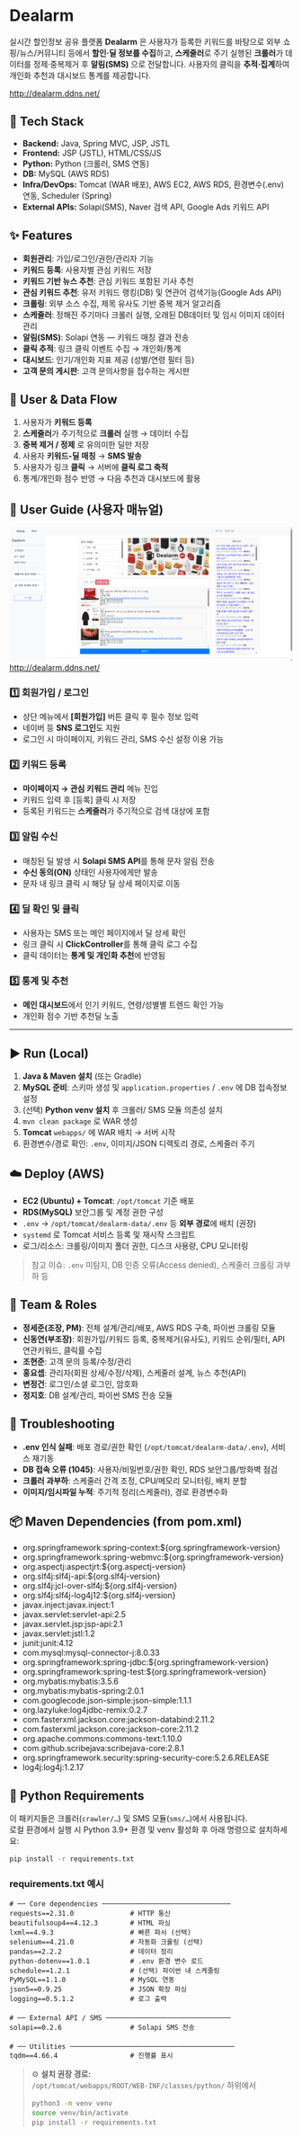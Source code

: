 # Dealarm

실시간 할인정보 공유 플랫폼 **Dealarm** 은 사용자가 등록한 키워드를 바탕으로 외부 쇼핑/뉴스/커뮤니티 등에서 **할인·딜 정보를 수집**하고, **스케줄러**로 주기 실행된 **크롤러**가 데이터를 정제·중복제거 후 **알림(SMS)** 으로 전달합니다. 사용자의 클릭을 **추적·집계**하여 개인화 추천과 대시보드 통계를 제공합니다.

http://dealarm.ddns.net/

## 🧰 Tech Stack

- **Backend:** Java, Spring MVC, JSP, JSTL
- **Frontend:** JSP (JSTL), HTML/CSS/JS
- **Python:** Python (크롤러, SMS 연동)
- **DB:** MySQL (AWS RDS)
- **Infra/DevOps:** Tomcat (WAR 배포), AWS EC2, AWS RDS, 환경변수(.env) 연동, Scheduler (Spring)
- **External APIs:** Solapi(SMS), Naver 검색 API, Google Ads 키워드 API

## ✨ Features

- **회원관리**: 가입/로그인/권한/관리자 기능
- **키워드 등록**: 사용자별 관심 키워드 저장
- **키워드 기반 뉴스 추천**: 관심 키워드 포함된 기사 추천
- **관심 키워드 추천**: 유저 키워드 랭킹(DB) 및 연관어 검색기능(Google Ads API)
- **크롤링**: 외부 소스 수집, 제목 유사도 기반 중복 제거 알고리즘
- **스케줄러**: 정해진 주기마다 크롤러 실행, 오래된 DB데이터 및 임시 이미지 데이터 관리
- **알림(SMS)**: Solapi 연동 — 키워드 매칭 결과 전송
- **클릭 추적**: 링크 클릭 이벤트 수집 → 개인화/통계
- **대시보드**: 인기/개인화 지표 제공 (성별/연령 필터 등)
- **고객 문의 게시판**: 고객 문의사항을 접수하는 게시판

## 🔄 User & Data Flow

1. 사용자가 **키워드 등록**
2. **스케줄러**가 주기적으로 **크롤러** 실행 → 데이터 수집
3. **중복 제거 / 정제** 로 유의미한 딜만 저장
4. 사용자 **키워드-딜 매칭** → **SMS 발송**
5. 사용자가 링크 **클릭** → 서버에 **클릭 로그 축적**
6. 통계/개인화 점수 반영 → 다음 추천과 대시보드에 활용

## 🧭 User Guide (사용자 매뉴얼)
![홈화면](./docs/images/home.png)
http://dealarm.ddns.net/

### 1️⃣ 회원가입 / 로그인
- 상단 메뉴에서 **[회원가입]** 버튼 클릭 후 필수 정보 입력
- 네이버 등 **SNS 로그인**도 지원
- 로그인 시 마이페이지, 키워드 관리, SMS 수신 설정 이용 가능

### 2️⃣ 키워드 등록
- **마이페이지 → 관심 키워드 관리** 메뉴 진입
- 키워드 입력 후 [등록] 클릭 시 저장
- 등록된 키워드는 **스케줄러**가 주기적으로 검색 대상에 포함

### 3️⃣ 알림 수신
- 매칭된 딜 발생 시 **Solapi SMS API**를 통해 문자 알림 전송
- **수신 동의(ON)** 상태인 사용자에게만 발송
- 문자 내 링크 클릭 시 해당 딜 상세 페이지로 이동

### 4️⃣ 딜 확인 및 클릭
- 사용자는 SMS 또는 메인 페이지에서 딜 상세 확인
- 링크 클릭 시 **ClickController**를 통해 클릭 로그 수집
- 클릭 데이터는 **통계 및 개인화 추천**에 반영됨

### 5️⃣ 통계 및 추천
- **메인 대시보드**에서 인기 키워드, 연령/성별별 트렌드 확인 가능
- 개인화 점수 기반 추천딜 노출

---

## ▶️ Run (Local)

1. **Java & Maven 설치** (또는 Gradle)  
2. **MySQL 준비**: 스키마 생성 및 `application.properties` / `.env` 에 DB 접속정보 설정  
3. (선택) **Python venv 설치** 후 크롤러/ SMS 모듈 의존성 설치  
4. `mvn clean package` 로 WAR 생성  
5. **Tomcat** `webapps/` 에 WAR 배치 → 서버 시작  
6. 환경변수/경로 확인: `.env`, 이미지/JSON 디렉토리 경로, 스케줄러 주기

## ☁️ Deploy (AWS)

- **EC2 (Ubuntu) + Tomcat**: `/opt/tomcat` 기준 배포
- **RDS(MySQL)** 보안그룹 및 계정 권한 구성
- `.env` → `/opt/tomcat/dealarm-data/.env` 등 **외부 경로**에 배치 (권장)
- `systemd` 로 Tomcat 서비스 등록 및 재시작 스크립트
- 로그/리소스: 크롤링/이미지 폴더 권한, 디스크 사용량, CPU 모니터링

> 참고 이슈: `.env` 미탐지, DB 인증 오류(Access denied), 스케줄러 크롤링 과부하 등

## 👥 Team & Roles

- **정세준(조장, PM)**: 전체 설계/관리/배포, AWS RDS 구축, 파이썬 크롤링 모듈
- **신동연(부조장)**: 회원가입/키워드 등록, 중복제거(유사도), 키워드 순위/필터, API 연관키워드, 클릭률 수집
- **조현준**: 고객 문의 등록/수정/관리
- **홍요셉**: 관리자(회원 상세/수정/삭제), 스케줄러 설계, 뉴스 추천(API)
- **변정건**: 로그인/소셜 로그인, 암호화
- **정지호**: DB 설계/관리, 파이썬 SMS 전송 모듈

## 🧯 Troubleshooting

- **.env 인식 실패**: 배포 경로/권한 확인 (`/opt/tomcat/dealarm-data/.env`), 서비스 재기동
- **DB 접속 오류 (1045)**: 사용자/비밀번호/권한 확인, RDS 보안그룹/방화벽 점검
- **크롤러 과부하**: 스케줄러 간격 조정, CPU/메모리 모니터링, 배치 분할
- **이미지/임시파일 누적**: 주기적 정리(스케줄러), 경로 환경변수화

## 📦 Maven Dependencies (from pom.xml)
- org.springframework:spring-context:${org.springframework-version}
- org.springframework:spring-webmvc:${org.springframework-version}
- org.aspectj:aspectjrt:${org.aspectj-version}
- org.slf4j:slf4j-api:${org.slf4j-version}
- org.slf4j:jcl-over-slf4j:${org.slf4j-version}
- org.slf4j:slf4j-log4j12:${org.slf4j-version}
- javax.inject:javax.inject:1
- javax.servlet:servlet-api:2.5
- javax.servlet.jsp:jsp-api:2.1
- javax.servlet:jstl:1.2
- junit:junit:4.12
- com.mysql:mysql-connector-j:8.0.33
- org.springframework:spring-jdbc:${org.springframework-version}
- org.springframework:spring-test:${org.springframework-version}
- org.mybatis:mybatis:3.5.6
- org.mybatis:mybatis-spring:2.0.1
- com.googlecode.json-simple:json-simple:1.1.1
- org.lazyluke:log4jdbc-remix:0.2.7
- com.fasterxml.jackson.core:jackson-databind:2.11.2
- com.fasterxml.jackson.core:jackson-core:2.11.2
- org.apache.commons:commons-text:1.10.0
- com.github.scribejava:scribejava-core:2.8.1
- org.springframework.security:spring-security-core:5.2.6.RELEASE
- log4j:log4j:1.2.17


## 🐍 Python Requirements

이 패키지들은 크롤러(`crawler/…`) 및 SMS 모듈(`sms/…`)에서 사용됩니다.  
로컬 환경에서 실행 시 Python 3.9+ 환경 및 venv 활성화 후 아래 명령으로 설치하세요:

```bash
pip install -r requirements.txt
```

### requirements.txt 예시
```txt
# ── Core dependencies ────────────────────────────────
requests==2.31.0              # HTTP 통신
beautifulsoup4==4.12.3        # HTML 파싱
lxml==4.9.3                   # 빠른 파서 (선택)
selenium==4.21.0              # 자동화 크롤링 (선택)
pandas==2.2.2                 # 데이터 정리
python-dotenv==1.0.1          # .env 환경 변수 로드
schedule==1.2.1               # (선택) 파이썬 내 스케줄링
PyMySQL==1.1.0                # MySQL 연동
json5==0.9.25                 # JSON 확장 파싱
logging==0.5.1.2              # 로그 출력

# ── External API / SMS ───────────────────────────────
solapi==0.2.6                 # Solapi SMS 전송

# ── Utilities ─────────────────────────────────────────
tqdm==4.66.4                  # 진행률 표시
```

> ⚙️ **설치 권장 경로:**  
> `/opt/tomcat/webapps/ROOT/WEB-INF/classes/python/` 하위에서  
> ```bash
> python3 -m venv venv
> source venv/bin/activate
> pip install -r requirements.txt
> ```
